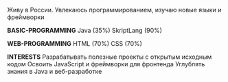 Живу в России. Увлекаюсь программированием, изучаю новые языки и фреймворки

**BASIC-PROGRAMMING**
Java (35%)
SkriptLang (90%)

**WEB-PROGRAMMING**
HTML (70%)
CSS (70%)

**INTERESTS**
Разрабатывать полезные проекты с открытым исходным кодом
Освоить JavaScript и фреймворки для фронтенда
Углублять знания в Java и веб-разработке
